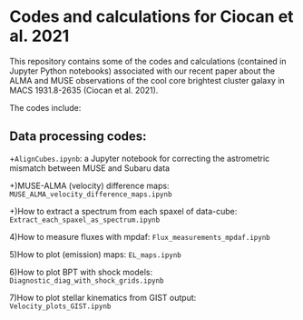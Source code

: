 # Codes and calculations for Ciocan et al. 2021 

This repository contains some of the codes and calculations (contained in Jupyter Python notebooks) associated with our recent paper about the ALMA and MUSE observations of the cool core brightest cluster galaxy in MACS 1931.8-2635 (Ciocan et al. 2021).  

The codes include:

## Data processing codes:

+`AlignCubes.ipynb`: a Jupyter notebook for correcting the astrometric mismatch between MUSE and Subaru data 
 

+)MUSE-ALMA (velocity) difference maps: `MUSE_ALMA_velocity_difference_maps.ipynb`

+)How to extract a spectrum from each spaxel of data-cube: `Extract_each_spaxel_as_spectrum.ipynb`

4)How to measure fluxes with mpdaf: `Flux_measurements_mpdaf.ipynb`

5)How to plot (emission) maps: `EL_maps.ipynb`

6)How to plot BPT with shock models: `Diagnostic_diag_with_shock_grids.ipynb`

7)How to plot stellar kinematics from GIST output: `Velocity_plots_GIST.ipynb`



